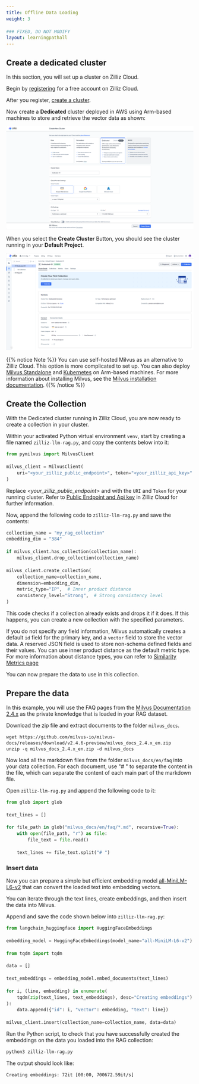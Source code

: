 ```yaml
---
title: Offline Data Loading
weight: 3

### FIXED, DO NOT MODIFY
layout: learningpathall
---
```

## Create a dedicated cluster

In this section, you will set up a cluster on Zilliz Cloud.

Begin by [registering](https://docs.zilliz.com/docs/register-with-zilliz-cloud) for a free account on Zilliz Cloud. 

After you register, [create a cluster](https://docs.zilliz.com/docs/create-cluster). 

Now create a **Dedicated** cluster deployed in AWS using Arm-based machines to store and retrieve the vector data as shown:

![cluster](create_cluster.png)

When you select the **Create Cluster** Button, you should see the cluster running in your **Default Project**.

![running](running_cluster.png)

{{% notice Note %}}
You can use self-hosted Milvus as an alternative to Zilliz Cloud. This option is more complicated to set up. You can also deploy [Milvus Standalone](https://milvus.io/docs/install_standalone-docker-compose.md) and [Kubernetes](https://milvus.io/docs/install_cluster-milvusoperator.md) on Arm-based machines. For more information about installing Milvus, see the [Milvus installation documentation](https://milvus.io/docs/install-overview.md).
{{% /notice  %}}

## Create the Collection

With the Dedicated cluster running in Zilliz Cloud, you are now ready to create a collection in your cluster.

Within your activated Python virtual environment `venv`, start by creating a file named `zilliz-llm-rag.py`, and copy the contents below into it:

```python
from pymilvus import MilvusClient

milvus_client = MilvusClient(
    uri="<your_zilliz_public_endpoint>", token="<your_zilliz_api_key>"
)

```
Replace *<your_zilliz_public_endpoint>* and *<your zilliz_api_key>* with the `URI` and `Token` for your running cluster. Refer to [Public Endpoint and Api key](https://docs.zilliz.com/docs/on-zilliz-cloud-console#free-cluster-details) in Zilliz Cloud for further information.

Now, append the following code to `zilliz-llm-rag.py` and save the contents:

```python
collection_name = "my_rag_collection"
embedding_dim = "384"

if milvus_client.has_collection(collection_name):
    milvus_client.drop_collection(collection_name)

milvus_client.create_collection(
    collection_name=collection_name,
    dimension=embedding_dim,
    metric_type="IP",  # Inner product distance
    consistency_level="Strong",  # Strong consistency level
)
```
This code checks if a collection already exists and drops it if it does. If this happens, you can create a new collection with the specified parameters.

If you do not specify any field information, Milvus automatically creates a default `id` field for the primary key, and a `vector` field to store the vector data. A reserved JSON field is used to store non-schema defined fields and their values.
You can use inner product distance as the default metric type. For more information about distance types, you can refer to [Similarity Metrics page](https://milvus.io/docs/metric.md?tab=floating)

You can now prepare the data to use in this collection.

## Prepare the data

In this example, you will use the FAQ pages from the [Milvus Documentation 2.4.x](https://github.com/milvus-io/milvus-docs/releases/download/v2.4.6-preview/milvus_docs_2.4.x_en.zip) as the private knowledge that is loaded in your RAG dataset.

Download the zip file and extract documents to the folder `milvus_docs`.

```shell
wget https://github.com/milvus-io/milvus-docs/releases/download/v2.4.6-preview/milvus_docs_2.4.x_en.zip
unzip -q milvus_docs_2.4.x_en.zip -d milvus_docs
```

Now load all the markdown files from the folder `milvus_docs/en/faq` into your data collection. For each document, use "# " to separate the content in the file, which can separate the content of each main part of the markdown file.

Open `zilliz-llm-rag.py` and append the following code to it:

```python
from glob import glob

text_lines = []

for file_path in glob("milvus_docs/en/faq/*.md", recursive=True):
    with open(file_path, "r") as file:
        file_text = file.read()

    text_lines += file_text.split("# ")
```

### Insert data
Now you can prepare a simple but efficient embedding model [all-MiniLM-L6-v2](https://huggingface.co/sentence-transformers/all-MiniLM-L6-v2) that can convert the loaded text into embedding vectors.

You can iterate through the text lines, create embeddings, and then insert the data into Milvus.

Append and save the code shown below into `zilliz-llm-rag.py`:

```python
from langchain_huggingface import HuggingFaceEmbeddings

embedding_model = HuggingFaceEmbeddings(model_name="all-MiniLM-L6-v2")

from tqdm import tqdm

data = []

text_embeddings = embedding_model.embed_documents(text_lines)

for i, (line, embedding) in enumerate(
    tqdm(zip(text_lines, text_embeddings), desc="Creating embeddings")
):
    data.append({"id": i, "vector": embedding, "text": line})

milvus_client.insert(collection_name=collection_name, data=data)
```
Run the Python script, to check that you have successfully created the embeddings on the data you loaded into the RAG collection:

```bash
python3 zilliz-llm-rag.py
```

The output should look like:
```
Creating embeddings: 72it [00:00, 700672.59it/s]
```

